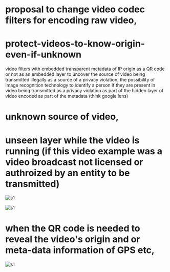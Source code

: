 # proposal to change video codec filters for encoding raw video,

# protect-videos-to-know-origin-even-if-unknown

video filters with embedded transparent metadata of IP origin as a QR code or not as an embedded layer to uncover the source of video being transmitted illegally as a source of a privacy violation,
the possibility of image recognition technology to identify a person if they are present in video being transmitted as a privacy violation as part of the hidden layer of video encoded as part of the metadata (think google lens)

# unknown source of video,

# unseen layer while the video is running (if this video example was a video broadcast not licensed or authroized by an entity to be transmitted)

![s1](https://github.com/c4pt000/webcam-videos-and-static-photo-to-know-origin-even-if-unknown/blob/main/video.gif?raw=true)

![s1](https://github.com/c4pt000/webcam-videos-and-static-photo-to-know-origin-even-if-unknown/blob/main/vokoscreenNG-2021-07-26_08-54-05.gif)

# when the QR code is needed to reveal the video's origin and or meta-data information of GPS etc,

![s1](https://github.com/c4pt000/webcam-videos-and-static-photo-to-know-origin-even-if-unknown/blob/main/earth-cam-video.png?raw=true)
